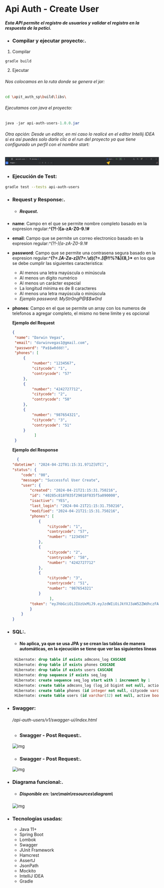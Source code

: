 # Api Auth -  Create User
##### Esta API permite el registro de usuarios y validar el registro en la respuesta de la petici.
    
* ### **Compilar y ejecutar proyecto:**.
1. Compilar
```sh
gradle build
```
2. Ejecutar 

###### Nos colocamos en la ruta donde se genera el jar:
```sh
cd \apit_auth_sp\build\libs\
```
###### Ejecutamos con java el proyecto:
```java
java -jar api-auth-users-1.0.0.jar
```

###### Otra opción: Desde un editor, en mi caso lo realicé en el editor Intellij IDEA si es así puedes solo darle clic a el run del proyecto ya que tiene configurado un perfil con el nombre start:
<img src="src/main/resources/img/run.png" alt="img">

* ### **Ejecución de Test:**
```sh
gradle test --tests api-auth-users
```

* ### **Request y Response:**.
  
    *  ##### **Request**.
 * **name**: Campo en el que se permite nombre completo basado en la expresion regular:**^(?!-)[a-zA-Z0-9.!#$%&'*+/=?^_`{|}~-]+(?<!-)\@([a-zA-Z]+(\.[a-zA-Z]+))+$**
 * **email**: Campo que se permite un correo electronico basado en la expresion regular:*^(?!-)[a-zA-Z0-9.!#$%&'*+/=?^_`{|}~-]+(?<!-)\@([a-zA-Z]+(\.[a-zA-Z]+))+$*
* **password**: Campo que se permite una contrasena segura basado en la expresion regular:**^(?=.*[A-Za-z])(?=.*\d)(?=.*[@$!%*?&])[A-Za-z\d@$!%*?&]{8,}$*$** en los que se debe cumplir las siguientes caracteristica:
  * Al menos una letra mayúscula o minúscula
  * Al menos un dígito numérico
  * Al menos un carácter especial
  * La longitud mínima es de 8 caracteres
  * Al menos una letra mayúscula o minúscula
  * *Ejemplo password*: *MyStr0ngP@$$w0rd*

* **phones**: Campo en el que se permite un array con los numeros de telefonos a agregar completo, el mismo no tiene limite y es opcional

  **Ejemplo del Request**
   ```json
   {
    "name": "Darwin Vegas",
    "email": "darwinvegas1@gmail.com",
    "password": "Pa$$w0ddd!",
    "phones": [
        {
            "number": "1234567",
            "citycode": "1",
            "contrycode": "57"
        },
        {
            "number": "4242727712",
            "citycode": "2",
            "contrycode": "58"
        },
        {
            "number": "987654321",
            "citycode": "3",
            "contrycode": "51"
        }
             ]
    }
   ```
  **Ejemplo del Response** 
    ```json
      {
    "datetime": "2024-04-22T01:15:31.971Z[UTC]",
    "status": {
        "code": "00",
        "message": "Successful User Create",
        "user": {
            "created": "2024-04-21T21:15:31.750216",
            "id": "40285c818f035f29018f035f5a090000",
            "isactive": "YES",
            "last_login": "2024-04-21T21:15:31.750216",
            "modified": "2024-04-21T21:15:31.750216",
            "phones": [
                {
                    "citycode": "1",
                    "contrycode": "57",
                    "number": "1234567"
                },
                {
                    "citycode": "2",
                    "contrycode": "58",
                    "number": "4242727712"
                },
                {
                    "citycode": "3",
                    "contrycode": "51",
                    "number": "987654321"
                }
                     ],
            "token": "eyJhbGciOiJIUzUxMiJ9.eyJzdWIiOiJkYXJ3aW52ZWdhczFAZ21haWwuY29tIiwiZXhwIjoxNzE0NjEyNTMxfQ.NhaZ_3Lbyeu-T6L3OXkUj6STIXlB3UKQjebwj_xN9-NgeihxxOTdqn-zYgqak3dEq0j87gj2LXiM2jA5QOEJvQ"
            }
        }
    }
    ```
* ### **SQL:**.
    * #### No aplica, ya que se usa JPA y se crean las tablas de manera automáticas, en la ejecución se tiene que ver las siguientes líneas
   ```sql
    Hibernate: drop table if exists admcons_log CASCADE 
    Hibernate: drop table if exists phones CASCADE 
    Hibernate: drop table if exists users CASCADE 
    Hibernate: drop sequence if exists seq_log
    Hibernate: create sequence seq_log start with 1 increment by 1
    Hibernate: create table admcons_log (log_id bigint not null, action varchar(20), client varchar(32), country varchar(20), email varchar(30), ip varchar(64), msg varchar(100), rc varchar(4), time_stamp timestamp, primary key (log_id))
    Hibernate: create table phones (id integer not null, citycode varchar(255), contrycode varchar(255) not null, id_user varchar(255) not null, number varchar(255) not null, primary key (id))
    Hibernate: create table users (id varchar(32) not null, active boolean, created timestamp, email varchar(100) not null, last_login timestamp, modified timestamp, name varchar(100) not null, primary key (id))
    ```
* ### **Swagger:**
  ###### /api-auth-users/v1/swagger-ui/index.html
  * ### **Swagger - Post Request:**.
  <img src="src/main/resources/img/post_request_creatUser.png" alt="img">
  
  * ### **Swagger - Post Request:**.
  <img src="src/main/resources/img/post_response_creatUser.png" alt="img">

* ### **Diagrama funcional:**.
    * ##### Disponible en: \src\main\resources\diagram\
  <img src="src/main/resources/diagram/diagrama.png" alt="img">

* ### **Tecnologías usadas:**
	* Java 11+
	* Spring Boot
	* Lombok
    * Swagger
	* JUnit Framework
	* Hamcrest
	* AssertJ
	* JsonPath
	* Mockito
	* IntelliJ IDEA
	* Gradle


  
  





